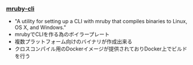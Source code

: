 ### [mruby-cli](https://github.com/hone/mruby-cli)

* "A utility for setting up a CLI with mruby that compiles binaries to Linux, OS X, and Windows."
* mrubyでCLIを作る為のボイラープレート
* 複数プラットフォーム向けのバイナリが作成出来る
* クロスコンパイル用のDockerイメージが提供されておりDocker上でビルドを行う
